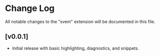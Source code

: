 # Change Log

All notable changes to the "svem" extension will be documented in this file.

## [v0.0.1]

- Initial release with basic highlighting, diagnostics, and snippets.
